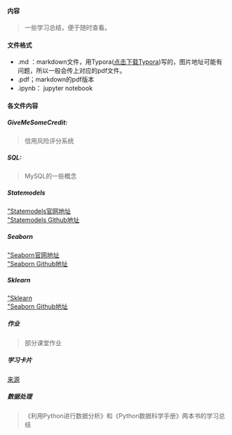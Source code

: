 #### 内容
> 一些学习总结，便于随时查看。
#### 文件格式
* .md ：markdown文件，用Typora([点击下载Typora](https://www.typora.io/))写的，图片地址可能有问题，所以一般会传上对应的pdf文件。
* .pdf；markdown的pdf版本
* .ipynb： jupyter notebook
#### 各文件内容
##### GiveMeSomeCredit:
> 信用风险评分系统
##### SQL:
> MySQL的一些概念
##### Statemodels
<a href = "http://www.statsmodels.org/stable/index.html">"Statemodels官网地址</a><br>
<a href = "https://github.com/statsmodels/statsmodels/">"Statemodels Github地址</a>
##### Seaborn
<a href = "http://seaborn.pydata.org/index.html">"Seaborn官网地址</a><br>
<a href = "https://github.com/mwaskom/seaborn">"Seaborn Github地址</a>
##### Sklearn
<a href = "https://scikit-learn.org/stable/">"Sklearn</a><br>
<a href = "https://github.com/scikit-learn/scikit-learn">"Seaborn Github地址</a>
##### 作业
> 部分课堂作业
##### 学习卡片
<a href = "https://github.com/afshinea/stanford-cs-229-machine-learning">来源</a>
##### 数据处理
>《利用Python进行数据分析》和《Python数据科学手册》两本书的学习总结
##### 
